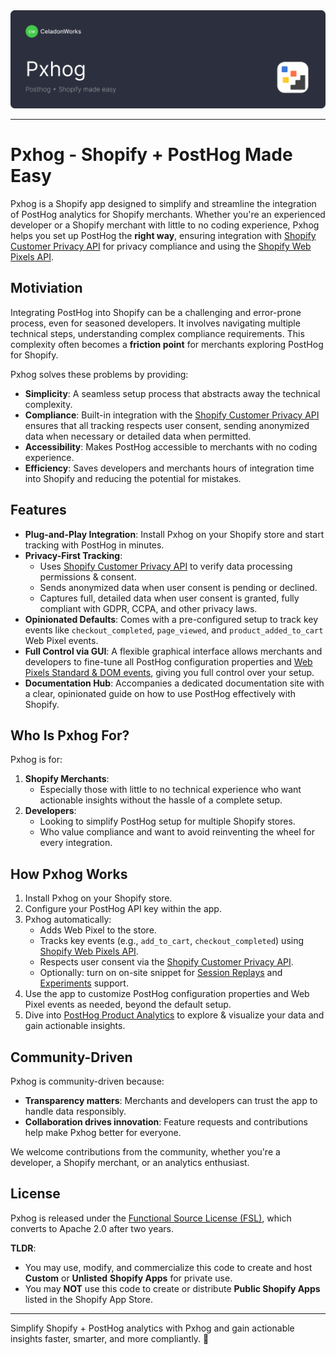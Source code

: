 <a href="https://pxhog.com/">
  <img src=".github/pxhog-banner.svg" alt="Pxhog">
</a>

---

# **Pxhog - Shopify + PostHog Made Easy**

Pxhog is a Shopify app designed to simplify and streamline the integration of PostHog analytics for Shopify merchants. Whether you're an experienced developer or a Shopify merchant with little to no coding experience, Pxhog helps you set up PostHog the **right way**, ensuring integration with [Shopify Customer Privacy API](https://shopify.dev/docs/api/customer-privacy) for privacy compliance and using the [Shopify Web Pixels API](https://shopify.dev/docs/api/web-pixels-api).

## **Motiviation**

Integrating PostHog into Shopify can be a challenging and error-prone process, even for seasoned developers. It involves navigating multiple technical steps, understanding complex compliance requirements. This complexity often becomes a **friction point** for merchants exploring PostHog for Shopify.

Pxhog solves these problems by providing:
- **Simplicity**: A seamless setup process that abstracts away the technical complexity.
- **Compliance**: Built-in integration with the [Shopify Customer Privacy API](https://shopify.dev/docs/api/customer-privacy) ensures that all tracking respects user consent, sending anonymized data when necessary or detailed data when permitted.
- **Accessibility**: Makes PostHog accessible to merchants with no coding experience.
- **Efficiency**: Saves developers and merchants hours of integration time into Shopify and reducing the potential for mistakes.

## **Features**

- **Plug-and-Play Integration**: Install Pxhog on your Shopify store and start tracking with PostHog in minutes.
- **Privacy-First Tracking**:
  - Uses [Shopify Customer Privacy API](https://shopify.dev/docs/api/customer-privacy) to verify data processing permissions & consent.
  - Sends anonymized data when user consent is pending or declined.
  - Captures full, detailed data when user consent is granted, fully compliant with GDPR, CCPA, and other privacy laws.
- **Opinionated Defaults**: Comes with a pre-configured setup to track key events like `checkout_completed`, `page_viewed`, and `product_added_to_cart` Web Pixel events.
- **Full Control via GUI**: A flexible graphical interface allows merchants and developers to fine-tune all PostHog configuration properties and [Web Pixels Standard & DOM events](https://shopify.dev/docs/api/web-pixels-api/standard-events), giving you full control over your setup.
- **Documentation Hub**: Accompanies a dedicated documentation site with a clear, opinionated guide on how to use PostHog effectively with Shopify.

## **Who Is Pxhog For?**

Pxhog is for:
1. **Shopify Merchants**: 
   - Especially those with little to no technical experience who want actionable insights without the hassle of a complete setup.
2. **Developers**:
   - Looking to simplify PostHog setup for multiple Shopify stores.
   - Who value compliance and want to avoid reinventing the wheel for every integration.

## **How Pxhog Works**

1. Install Pxhog on your Shopify store.
2. Configure your PostHog API key within the app.
3. Pxhog automatically:
   - Adds Web Pixel to the store.
   - Tracks key events (e.g., `add_to_cart`, `checkout_completed`) using [Shopify Web Pixels API](https://shopify.dev/docs/api/web-pixels-api).
   - Respects user consent via the [Shopify Customer Privacy API](https://shopify.dev/docs/api/customer-privacy).
   - Optionally: turn on on-site snippet for [Session Replays](https://posthog.com/session-replay) and [Experiments](https://posthog.com/experiments) support.
4. Use the app to customize PostHog configuration properties and Web Pixel events as needed, beyond the default setup.
5. Dive into [PostHog Product Analytics](https://posthog.com/product-analytics) to explore & visualize your data and gain actionable insights.

## **Community-Driven**

Pxhog is community-driven because:
- **Transparency matters**: Merchants and developers can trust the app to handle data responsibly.
- **Collaboration drives innovation**: Feature requests and contributions help make Pxhog better for everyone.

We welcome contributions from the community, whether you're a developer, a Shopify merchant, or an analytics enthusiast.

## **License**

Pxhog is released under the [Functional Source License (FSL)](LICENSE.md), which converts to Apache 2.0 after two years.

**TLDR**:  
- You may use, modify, and commercialize this code to create and host **Custom** or **Unlisted** **Shopify Apps** for private use.  
- You may **NOT** use this code to create or distribute **Public Shopify Apps** listed in the Shopify App Store.

---

Simplify Shopify + PostHog analytics with Pxhog and gain actionable insights faster, smarter, and more compliantly. 🚀
